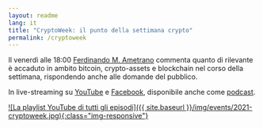 ```yaml
---
layout: readme
lang: it
title: "CryptoWeek: il punto della settimana crypto"
permalink: /cryptoweek
---
```


Il venerdì alle 18:00
[Ferdinando M. Ametrano](https://www.ametrano.net)
commenta quanto di rilevante è accaduto
in ambito
bitcoin, crypto-assets e blockchain
nel corso della settimana,
rispondendo anche alle domande del pubblico.

In live-streaming su
[YouTube](https://www.youtube.com/playlist?list=PLTLa2tRY91LI9MN6-_ai0J6jTRcY8znDc)
e
[Facebook](https://www.facebook.com/DigitalGoldInstitute/events),
disponibile anche come [podcast](https://podcast.dgi.io/).

[![La playlist YouTube di tutti gli episodi]({{ site.baseurl }}/img/events/2021-cryptoweek.jpg){:class="img-responsive"}](https://youtube.com/playlist?list=PLTLa2tRY91LI9MN6-_ai0J6jTRcY8znDc)

<div id='buzzsprout-large-player-1686991'></div><script type='text/javascript' charset='utf-8' src='https://www.buzzsprout.com/1686991.js?container_id=buzzsprout-large-player-1686991&player=large'></script>